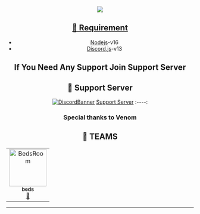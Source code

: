 <div align="center">
  <br />
  <p>
    <a href="https://discord.js.org"><img src="https://capsule-render.vercel.app/api?type=waving&color=gradient&height=350&section=header&text=Node.js&fontSize=150&fontAlignY=35&animation=twinkling&fontColor=gradient" /></center>

## 📎 Requirement
* [Nodejs](https://nodejs.org/en/)-v16 
* [Discord.js](https://github.com/discordjs/discord.js/)-v13

## If You Need Any Support Join Support Server
## 💌 Support Server
[![DiscordBanner](https://invidget.switchblade.xyz/7UVyMnnPXW)](https://discord.gg/7UVyMnnPXW)
[Support Server](https://discord.gg/7UVyMnnPXW)
:----:
### Special thanks to Venom
## 👥 TEAMS ##
<div align="left">
<table>
  <tr>
     <td align="center"><a href="https://discord.com/users/567861998092550179"><img src="https://cdn.discordapp.com/avatars/491577179495333903/652f40427e1f5186ad54836074898279.png?size=256&f=.gif?size=512" width="100px;" alt="BedsRoom"/><br /><sub><b>beds</b></sub></a><br /><a href="https://discord.com/users/567861998092550179" title="Owner">👑</a></td>
     
  </tr>
</table>
</div>

<hr>
